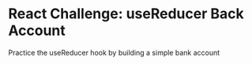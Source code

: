 # React Challenge: useReducer Back Account

Practice the useReducer hook by building a simple bank account
